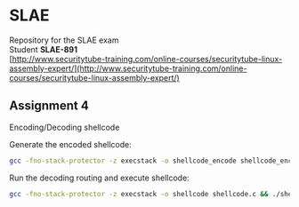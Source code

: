 # SLAE
Repository for the SLAE exam  
Student **SLAE-891**  
[http://www.securitytube-training.com/online-courses/securitytube-linux-assembly-expert/](http://www.securitytube-training.com/online-courses/securitytube-linux-assembly-expert/)  
  
## Assignment 4
Encoding/Decoding shellcode  
  
Generate the encoded shellcode:  
```bash
gcc -fno-stack-protector -z execstack -o shellcode_encode shellcode_encode.c && ./shellcode_encode
```  
  
Run the decoding routing and execute shellcode:  
```bash
gcc -fno-stack-protector -z execstack -o shellcode shellcode.c && ./shellcode
```  
  

